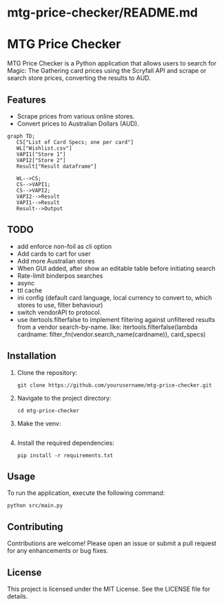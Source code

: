 # mtg-price-checker/README.md

# MTG Price Checker

MTG Price Checker is a Python application that allows users to search for Magic: The Gathering card prices using the Scryfall API and scrape or search store prices, converting the results to AUD.

## Features

- Scrape prices from various online stores.
- Convert prices to Australian Dollars (AUD).

```mermaid
graph TD;
   CS["List of Card Specs; one per card"]
   WL["Wishlist.csv"]
   VAPI1["Store 1"]
   VAPI2["Store 2"]
   Result["Result dataframe"]

   WL-->CS;
   CS-->VAPI1;
   CS-->VAPI2;
   VAPI2-->Result
   VAPI1-->Result
   Result-->Output
```

## TODO 
- add enforce non-foil as cli option
- Add cards to cart for user
- Add more Australian stores
- When GUI added, after show an editable table before initiating search
- Rate-limit binderpos searches
- async
- ttl cache
- ini config (default card language, local currency to convert to, which stores to use, filter behaviour)
- switch vendorAPI to protocol.
- use itertools.filterfalse to implement filtering against unfiltered results from a vendor search-by-name.
   like:
      itertools.filterfalse(lambda cardname: filter_fn(vendor.search_name(cardname)), card_specs)

## Installation

1. Clone the repository:
   ```
   git clone https://github.com/yourusername/mtg-price-checker.git
   ```
2. Navigate to the project directory:
   ```
   cd mtg-price-checker
   ```
3. Make the venv:
   ```
   
   ```
4. Install the required dependencies:
   ```
   pip install -r requirements.txt
   ```

## Usage

To run the application, execute the following command:
```
python src/main.py
```


## Contributing

Contributions are welcome! Please open an issue or submit a pull request for any enhancements or bug fixes.

## License

This project is licensed under the MIT License. See the LICENSE file for details.